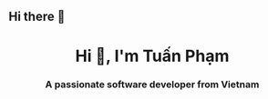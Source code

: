 ## Hi there 👋
<h1 align="center">Hi 👋, I'm Tuấn Phạm</h1>
<h3 align="center">A passionate software developer from Vietnam</h3>

